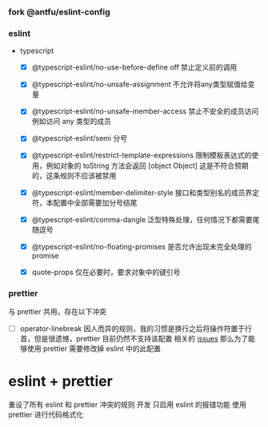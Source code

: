 ### fork @antfu/eslint-config


### eslint
- typescript
  - [x] @typescript-eslint/no-use-before-define off 禁止定义前的调用
  - [x] @typescript-eslint/no-unsafe-assignment 不允许将any类型赋值给变量
  - [x] @typescript-eslint/no-unsafe-member-access 禁止不安全的成员访问 例如访问 any 类型的成员
  - [x] @typescript-eslint/semi 分号
  - [x] @typescript-eslint/restrict-template-expressions 限制模板表达式的使用，例如对象的 toString 方法会返回 [object Object] 这是不符合预期的，这条规则不应该被禁用
  - [x] @typescript-eslint/member-delimiter-style 接口和类型别名的成员界定符，本配置中全部需要加分号结尾
  - [x] @typescript-eslint/comma-dangle 泛型特殊处理，任何情况下都需要尾随逗号 
  - [x] @typescript-eslint/no-floating-promises 是否允许出现未完全处理的 promise
  - [x] quote-props 仅在必要时，要求对象中的键引号  


### prettier
与 prettier 共用，存在以下冲突
  - [ ] operator-linebreak 因人而异的规则，我的习惯是换行之后将操作符置于行首，但是很遗憾，prettier 目前仍然不支持该配置
  相关的 [issues](https://github.com/prettier/prettier/issues/3806) 那么为了能够使用 prettier 需要修改掉 eslint 中的此配置



# eslint + prettier
  重设了所有 eslint 和 prettier 冲突的规则
  开发 只启用 eslint 的报错功能 使用 prettier 进行代码格式化